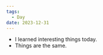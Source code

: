 ```yaml
---
tags:
  - Day
date: 2023-12-31
---
```


- I learned interesting things today.
- Things are the same.
